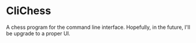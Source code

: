 # CliChess
A chess program for the command line interface. Hopefully, in the future, I'll be upgrade to a proper UI.

